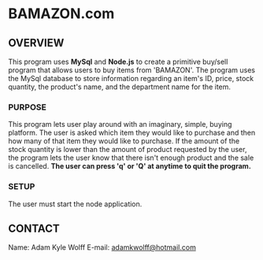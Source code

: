 # **BAMAZON.com**

## **OVERVIEW**
This program uses **MySql** and **Node.js** to create a primitive buy/sell program that
allows users to buy items from 'BAMAZON'. The program uses the MySql database to
store information regarding an item's ID, price, stock quantity, the product's name,
and the department name for the item.

### **PURPOSE**
This program lets user play around with an imaginary, simple, buying platform. The user is
asked which item they would like to purchase and then how many of that item they would like to purchase.  If the amount of the stock quantity is lower than the amount of product requested by the user, the program lets the user know that there isn't enough product and the sale is cancelled. **The user can press 'q' or 'Q' at anytime to quit the program.**

### **SETUP**
The user must start the node application.

## **CONTACT**
Name: Adam Kyle Wolff
E-mail: adamkwolff@hotmail.com